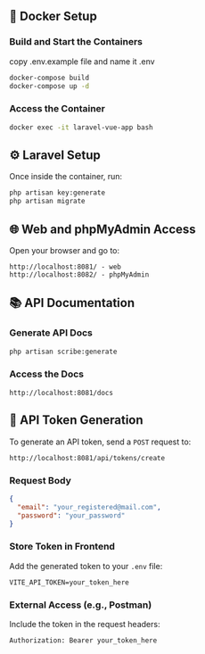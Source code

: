 ## 🚀 Docker Setup

### Build and Start the Containers

copy .env.example file and name it .env

```bash
docker-compose build
docker-compose up -d
```

### Access the Container

```bash
docker exec -it laravel-vue-app bash
```

## ⚙️ Laravel Setup

Once inside the container, run:

```bash
php artisan key:generate
php artisan migrate
```

## 🌐 Web and phpMyAdmin Access

Open your browser and go to:

```
http://localhost:8081/ - web
http://localhost:8082/ - phpMyAdmin
```

## 📚 API Documentation

### Generate API Docs

```bash
php artisan scribe:generate
```

### Access the Docs

```
http://localhost:8081/docs
```

## 🔐 API Token Generation

To generate an API token, send a `POST` request to:

```
http://localhost:8081/api/tokens/create
```

### Request Body

```json
{
  "email": "your_registered@mail.com",
  "password": "your_password"
}
```

### Store Token in Frontend

Add the generated token to your `.env` file:

```env
VITE_API_TOKEN=your_token_here
```

### External Access (e.g., Postman)

Include the token in the request headers:

```
Authorization: Bearer your_token_here
```

